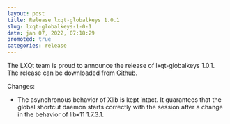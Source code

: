 ```yaml
---
layout: post
title: Release lxqt-globalkeys 1.0.1
slug: lxqt-globalkeys-1-0-1
date: jan 07, 2022, 07:18:29
promoted: true
categories: release
---
```

The LXQt team is proud to announce the release of lxqt-globalkeys 1.0.1.
The release can be downloaded from [Github](https://github.com/lxqt/lxqt-globalkeys/releases).

Changes:

 * The asynchronous behavior of Xlib is kept intact. It guarantees that the global shortcut daemon starts correctly with the session after a change in the behavior of libx11 1.7.3.1.

